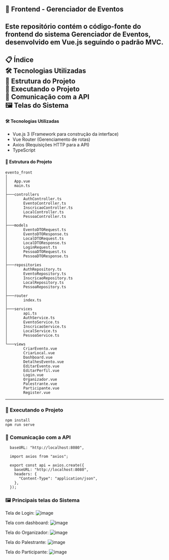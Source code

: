 🎨 Frontend - Gerenciador de Eventos
------------------------
Este repositório contém o código-fonte do frontend do sistema Gerenciador de Eventos, desenvolvido em Vue.js seguindo o padrão MVC.
------------------------
📋 Índice<br>
🛠 Tecnologias Utilizadas<br>
📁 Estrutura do Projeto<br>
🚀 Executando o Projeto<br>
🔄 Comunicação com a API<br>
🖼 Telas do Sistema<br>
-------------------------

#### 🛠 Tecnologias Utilizadas
- Vue.js 3 (Framework para construção da interface)
- Vue Router (Gerenciamento de rotas)
- Axios (Requisições HTTP para a API)
- TypeScript

#### 📁 Estrutura do Projeto
```
evento_front
│
│   App.vue
│   main.ts
│
├───controllers
│       AuthController.ts
│       EventoController.ts
│       InscricaoController.ts
│       LocalController.ts
│       PessoaController.ts
│
├───models
│       EventoDTORequest.ts
│       EventoDTOResponse.ts
│       LocalDTORequest.ts
│       LocalDTOResponse.ts
│       LoginRequest.ts
│       PessoaDTORequest.ts
│       PessoaDTOResponse.ts
│
├───repositories
│       AuthRepository.ts
│       EventoRepository.ts
│       InscricaoRepository.ts
│       LocalRepository.ts
│       PessoaRepository.ts
│
├───router
│       index.ts
│
├───services
│       api.ts
│       AuthService.ts
│       EventoService.ts
│       InscricaoService.ts
│       LocalService.ts
│       PessoaService.ts
│
└───views
        CriarEvento.vue
        CriarLocal.vue
        Dashboard.vue
        DetalhesEvento.vue
        EditarEvento.vue
        EditarPerfil.vue
        Login.vue
        Organizador.vue
        Palestrante.vue
        Participante.vue
        Register.vue
```     

-------------------------
### 🚀 Executando o Projeto
```
npm install
npm run serve
```

### 🔄 Comunicação com a API
```
  baseURL: "http://localhost:8080",

  import axios from "axios";

  export const api = axios.create({
    baseURL: "http://localhost:8080",
    headers: {
      "Content-Type": "application/json",
    },
  });
```
### 🖼 Principais telas do Sistema<br>
Tela de Login:
![image](https://github.com/user-attachments/assets/8ff6c9f2-99fc-4d1d-91ae-3f0d9db5f81a)

Tela com dashboard:
![image](https://github.com/user-attachments/assets/3b80fd67-e6b8-4692-a600-b887b3b2193e)

Tela do Organizador:
![image](https://github.com/user-attachments/assets/ef83311d-5a91-4ef6-b354-506848d135a7)

Tela do Palestrante:
![image](https://github.com/user-attachments/assets/ab4aad59-2c25-4df3-bd1d-4a5a825687d8)

Tela do Participante:
![image](https://github.com/user-attachments/assets/8520d174-2c73-4b0e-9963-0488f0058a94)



